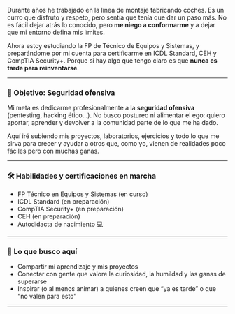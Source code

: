 Durante años he trabajado en la línea de montaje fabricando coches. Es un curro que disfruto y respeto, pero sentía que tenía que dar un paso más. No es fácil dejar atrás lo conocido, pero **me niego a conformarme** y a dejar que mi entorno defina mis límites.

Ahora estoy estudiando la FP de Técnico de Equipos y Sistemas, y preparándome por mi cuenta para certificarme en ICDL Standard, CEH y CompTIA Security+. Porque si hay algo que tengo claro es que **nunca es tarde para reinventarse**.

---

### 🚀 Objetivo: Seguridad ofensiva

Mi meta es dedicarme profesionalmente a la **seguridad ofensiva** (pentesting, hacking ético…). No busco postureo ni alimentar el ego: quiero aportar, aprender y devolver a la comunidad parte de lo que me ha dado.

Aquí iré subiendo mis proyectos, laboratorios, ejercicios y todo lo que me sirva para crecer y ayudar a otros que, como yo, vienen de realidades poco fáciles pero con muchas ganas.

---

### 🛠️ Habilidades y certificaciones en marcha

- FP Técnico en Equipos y Sistemas (en curso)
- ICDL Standard (en preparación)
- CompTIA Security+ (en preparación)
- CEH (en preparación)
- Autodidacta de nacimiento 💻

---

### 🌱 Lo que busco aquí

- Compartir mi aprendizaje y mis proyectos
- Conectar con gente que valore la curiosidad, la humildad y las ganas de superarse
- Inspirar (o al menos animar) a quienes creen que “ya es tarde” o que “no valen para esto”

---
